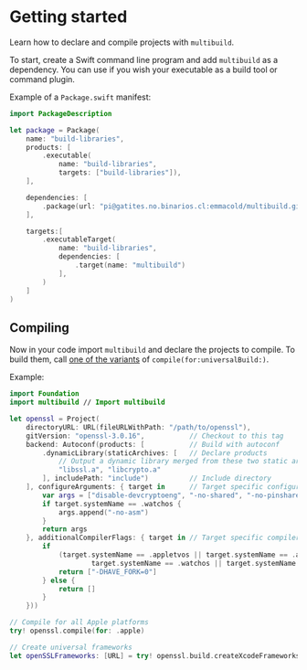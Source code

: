 # Getting started

Learn how to declare and compile projects with `multibuild`. 

To start, create a Swift command line program and add `multibuild` as a dependency. You can use if you wish your executable as a build tool or command plugin.

Example of a `Package.swift` manifest:

```swift
import PackageDescription

let package = Package(
    name: "build-libraries",
    products: [
        .executable(
            name: "build-libraries",
            targets: ["build-libraries"]),
    ],

    dependencies: [
        .package(url: "pi@gatites.no.binarios.cl:emmacold/multibuild.git", from: "main"),
    ],

    targets:[
        .executableTarget(
            name: "build-libraries",
            dependencies: [
                .target(name: "multibuild")
            ],
        )
    ]
)
```

## Compiling

Now in your code import `multibuild` and declare the projects to compile. To build them, call [one of the variants](project#instance-methods) of `compile(for:universalBuild:)`.

Example:

```swift
import Foundation
import multibuild // Import multibuild

let openssl = Project(
    directoryURL: URL(fileURLWithPath: "/path/to/openssl"),
    gitVersion: "openssl-3.0.16",           // Checkout to this tag
    backend: Autoconf(products: [           // Build with autoconf
        .dynamicLibrary(staticArchives: [   // Declare products
            // Output a dynamic library merged from these two static archives
            "libssl.a", "libcrypto.a"
        ], includePath: "include")          // Include directory
    ], configureArguments: { target in      // Target specific configure options
        var args = ["disable-devcryptoeng", "-no-shared", "-no-pinshared", "-no-tests", "-static"]
        if target.systemName == .watchos {
            args.append("-no-asm")
        }
        return args
    }, additionalCompilerFlags: { target in // Target specific compiler flags
        if 
            (target.systemName == .appletvos || target.systemName == .appletvsimulator || 
                    target.systemName == .watchos || target.systemName == .watchsimulator) {
            return ["-DHAVE_FORK=0"]
        } else {
            return []
        }
    }))

// Compile for all Apple platforms
try! openssl.compile(for: .apple)

// Create universal frameworks
let openSSLFrameworks: [URL] = try! openssl.build.createXcodeFrameworks(bundleIdentifierPrefix: "app.pyto")
```